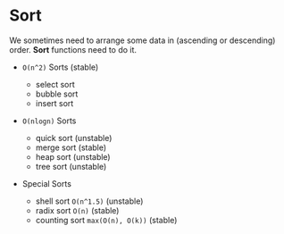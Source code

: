 # Sort

We sometimes need to arrange some data in (ascending or descending) order.
**Sort** functions need to do it.

- `O(n^2)` Sorts (stable)
	
	- select sort
	- bubble sort
	- insert sort

- `O(nlogn)` Sorts

	- quick sort (unstable)
	- merge sort (stable)
	- heap sort (unstable)
	- tree sort (unstable)

- Special Sorts

	- shell sort `O(n^1.5)` (unstable)
	- radix sort `O(n)` (stable)
	- counting sort	`max(O(n), O(k))` (stable)